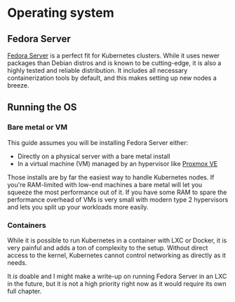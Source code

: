 # Operating system

## Fedora Server

[Fedora Server](https://getfedora.org/en/server/) is a perfect fit for Kubernetes clusters. While it uses newer packages than Debian distros and is known to be cutting-edge, it is also a highly tested and reliable distribution. It includes all necessary containerization tools by default, and this makes setting up new nodes a breeze.

## Running the OS

### Bare metal or VM

This guide assumes you will be installing Fedora Server either:

- Directly on a physical server with a bare metal install
- In a virtual machine (VM) managed by an hypervisor like [Proxmox VE](https://www.proxmox.com/en/proxmox-ve)

Those installs are by far the easiest way to handle Kubernetes nodes. If you're RAM-limited with low-end machines a bare metal will let you squeeze the most performance out of it. If you have some RAM to spare the performance overhead of VMs is very small with modern type 2 hypervisors and lets you split up your workloads more easily.

### Containers

While it is possible to run Kubernetes in a container with LXC or Docker, it is very painful and adds a ton of complexity to the setup. Without direct access to the kernel, Kubernetes cannot control networking as directly as it needs.

It *is* doable and I might make a write-up on running Fedora Server in an LXC in the future, but it is not a high priority right now as it would require its own full chapter.
